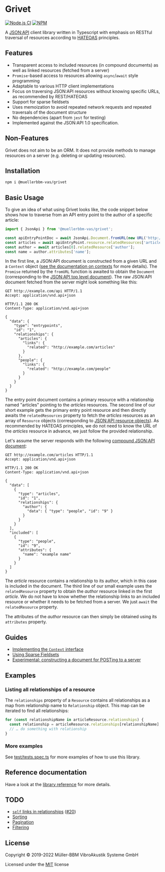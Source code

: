 # Grivet

[![Node.js CI](https://github.com/muellerbbm-vas/grivet/actions/workflows/node.js.yml/badge.svg)](https://github.com/muellerbbm-vas/grivet/actions/workflows/node.js.yml) [![NPM](https://img.shields.io/npm/v/@muellerbbm-vas/grivet.svg)](https://www.npmjs.com/package/@muellerbbm-vas/grivet)

A [JSON:API](https://jsonapi.org) client library written in Typescript with emphasis on RESTful traversal of resources according to [HATEOAS](https://en.wikipedia.org/wiki/HATEOAS) principles.

## Features

- Transparent access to included resources (in compound documents) as well as linked resources (fetched from a server)
- `Promise`-based access to resources allowing `async`/`await` style programming
- Adaptable to various HTTP client implementations
- Focus on traversing JSON:API resources without knowing specific URLs, as recommended by REST/HATEOAS
- Support for sparse fieldsets
- Uses memoization to avoid repeated network requests and repeated traversals of the document structure
- No dependencies (apart from `jest` for testing)
- Implemented against the JSON:API 1.0 specification.

## Non-Features

Grivet does not aim to be an ORM. It does not provide methods to manage resources on a server (e.g. deleting or updating resources).

## Installation

```bash
npm i @muellerbbm-vas/grivet
```

## Basic Usage

To give an idea of what using Grivet looks like, the code snippet below shows how to traverse from an API entry point to the author of a specific article:

```typescript
import { JsonApi } from '@muellerbbm-vas/grivet';

const apiEntryPointDoc = await JsonApi.Document.fromURL(new URL('http://example.com/api/'), context);
const articles = await apiEntryPoint.resource.relatedResources['articles'];
const author = await articles[0].relatedResource['author'];
const name = author.attributes['name'];
```

In the first line, a JSON:API document is constructed from a given URL and a `Context` object
([see the documentation on contexts](./guides/context.md) for more details). The `Promise` returned by the `fromURL` function is awaited to obtain the `Document` (corresponding to the [JSON:API top level document](https://jsonapi.org/format/1.0/#document-structure)). The raw JSON:API document fetched from the server might look something like this:

```http
GET http://example.com/api HTTP/1.1
Accept: application/vnd.api+json

HTTP/1.1 200 OK
Content-Type: application/vnd.api+json

{
  "data": {
    "type": "entrypoints",
    "id": "1",
    "relationships": {
      "articles": {
        "links": {
          "related": "http://example.com/articles"
        }
      },
      "people": {
        "links": {
          "related": "http://example.com/people"
        }
      }
    }
  }
}
```

The entry point document contains a primary resource with a relationship named "articles" pointing to the _articles_ resources.
The second line of our short example gets the primary entry point resource and then directly awaits the `relatedResources` property to fetch the
_articles_ resources as an array of `Resource` objects (corresponding to [JSON:API resource objects](https://jsonapi.org/format/1.0/#document-resource-objects)).
As recommended by HATEOAS principles, we do not need to know the URL of the _articles_ resource in advance, we just follow the provided relationship.

Let's assume the server responds with the following [compound JSON:API document](https://jsonapi.org/format/1.0/#document-compound-documents):

```http
GET http://example.com/articles HTTP/1.1
Accept: application/vnd.api+json

HTTP/1.1 200 OK
Content-Type: application/vnd.api+json

{
  "data": [
    {
      "type": "articles",
      "id": "1",
      "relationships": {
        "author": {
          "data": { "type": "people", "id": "9" }
        }
      }
    }
  ],
  "included": [
    {
      "type": "people",
      "id": "9",
      "attributes": {
        "name": "example name"
      }
    }
  ]
}
```

The _article_ resource contains a relationship to its author, which in this case is included in the document.
The third line of our small example uses the `relatedResource` property to obtain the _author_ resource linked in the first _article_.
We do not have to know whether the relationship links to an included resource or whether it needs to be fetched from a server.
We just `await` the `relatedResource` property.

The attributes of the _author_ resource can then simply be obtained using its `attributes` property.

## Guides

- [Implementing the `Context` interface](./guides/context.md)
- [Using Sparse Fieldsets](./guides/sparseFieldsets.md)
- [Experimental: constructing a document for POSTing to a server](./guides/clientDocument.md)

## Examples

### Listing all relationships of a resource

The `relationships` property of a `Resource` contains all relationships as a map from relationship name to `Relationship` object. This map can be iterated to find all relationships:

```typescript
for (const relationshipName in articleResource.relationships) {
  const relationship = articleResource.relationships[relationshipName];
  // … do something with relationship
}
```

### More examples

See [test/tests.spec.ts](./test/tests.spec.ts) for more examples of how to use this library.

## Reference documentation

Have a look at the [library reference](https://muellerbbm-vas.github.io/grivet/docs/index.html) for more details.

## TODO

- [`self` links in relationships](https://jsonapi.org/format/1.0/#fetching-relationships) ([#20](https://github.com/muellerbbm-vas/grivet/issues/20))
- [Sorting](https://jsonapi.org/format/1.0/#fetching-sorting)
- [Pagination](https://jsonapi.org/format/1.0/#fetching-pagination)
- [Filtering](https://jsonapi.org/format/1.0/#fetching-filtering)

## License

Copyright © 2019-2022 Müller-BBM VibroAkustik Systeme GmbH

Licensed under the [MIT](https://github.com/muellerbbm-vas/grivet/blob/master/LICENSE) license
